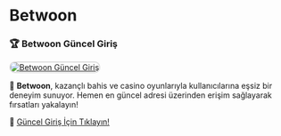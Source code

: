 # Betwoon

### 🏆 Betwoon Güncel Giriş  

<a href="https://cutt.ly/BetwoonBonus" title="Betwoon Güncel Giriş" rel="nofollow">  
<img src="https://i.hizliresim.com/1d7hvuc.png" alt="Betwoon Güncel Giriş" style="max-width: 100%; border: 2px solid #ddd; border-radius: 10px;">  
</a>  

🎰 **Betwoon**, kazançlı bahis ve casino oyunlarıyla kullanıcılarına eşsiz bir deneyim sunuyor. Hemen en güncel adresi üzerinden erişim sağlayarak fırsatları yakalayın!  

🔗 [Güncel Giriş İçin Tıklayın!](https://cutt.ly/BetwoonBonus)  
